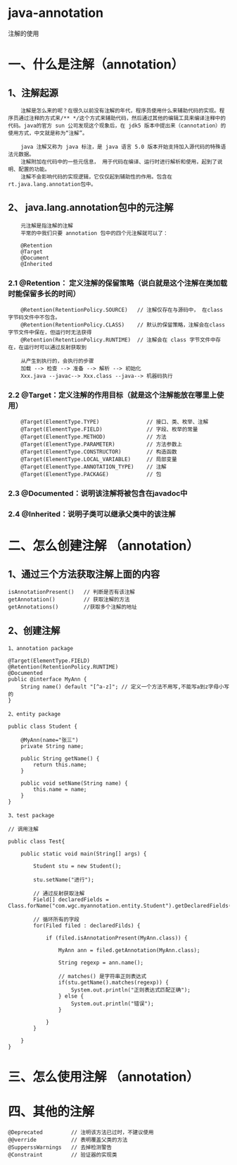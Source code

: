 # java-annotation   
注解的使用
      
# 一、什么是注解（annotation）

## 1、注解起源

		注解是怎么来的呢？在很久以前没有注解的年代，程序员使用什么来辅助代码的实现。程序员通过注释的方式来/** */这个方式来辅助代码，然后通过其他的编辑工具来编译注释中的代码。java的官方 sun 公司发现这个现象后，在 jdk5 版本中提出来（cannotation）的使用方式，中文就是称为“注解”。

		java 注解又称为 java 标注，是 java 语言 5.0 版本开始支持加入源代码的特殊语法元数据。
		注解附加在代码中的一些元信息， 用于代码在编译、运行时进行解析和使用，起到了说明、配置的功能。
		注解不会影响代码的实现逻辑，它仅仅起到辅助性的作用。包含在 rt.java.lang.annotation包中。

## 2、 java.lang.annotation包中的元注解

		元注解是指注解的注解
		平常的中我们只要 annotation 包中的四个元注解就可以了：
		
		@Retention
		@Target
		@Document
		@Inherited 

###  2.1 @Retention： 定义注解的保留策略（说白就是这个注解在类加载时能保留多长的时间）
		
		@Retention(RetentionPolicy.SOURCE)	 // 注解仅存在与源码中， 在class 字节码文件中不包含。
		@Retention(RetentionPolicy.CLASS)    // 默认的保留策略，注解会在class 字节文件中保在，但运行时无法获得
		@Retention(RetentionPolicy.RUNTIME)  // 注解会在 class 字节文件中存在，在运行时可以通过反射获取到

		从产生到执行的，会执行的步骤
		加载 --> 检查 --> 准备 --> 解析 --> 初始化
		Xxx.java --javac--> Xxx.class --java--> 机器码执行
### 2.2 @Target：定义注解的作用目标（就是这个注解能放在哪里上使用）

		@Target(ElementType.TYPE)				// 接口、类、枚举、注解
		@Target(ElementType.FIELD)				// 字段、枚举的常量
		@Target(ElementType.METHOD)				// 方法
		@Target(ElementType.PARAMETER)			// 方法参数上
		@Target(ElementType.CONSTRUCTOR)		// 构造函数
		@Target(ElementType.LOCAL_VARIABLE)		// 局部变量
		@Target(ElementType.ANNOTATION_TYPE)	// 注解
		@Target(ElementType.PACKAGE)			// 包

### 2.3 @Documented：说明该注解将被包含在javadoc中

### 2.4 @Inherited：说明子类可以继承父类中的该注解

		
# 二、怎么创建注解 （annotation）

## 1、通过三个方法获取注解上面的内容

	isAnnotationPresent()	// 判断是否有该注解
	getAnnotation()			// 获取注解的方法
	getAnnotations()		//获取多个注解的地址

## 2、创建注解

	1、annotation package

	@Target(ElementType.FIELD)
	@Retention(RetentionPolicy.RUNTIME)
	@Documented
	public @interface MyAnn {
	 	String name() default "[^a-z]";	// 定义一个方法不用写,不能写a到z字母小写的
	}
	
	2、entity package

	public class Student {

		@MyAnn(name="张三")
		private String name;

		public String getName() {
			return this.name;
		}

		public void setName(String name) {
			this.name = name;
		}
	}
	
	3、test package
	
	// 调用注解

	public class Test{
		
		public static void main(String[] args) {
			
			Student stu = new Student();

			stu.setName("进行");

			// 通过反射获取注解
			Field[] declaredFields = Class.forName("com.wgc.myannotation.entity.Student").getDeclaredFields();

			// 循环所有的字段
			for(Filed filed : declaredFilds) {
				
				if (filed.isAnnotationPresent(MyAnn.class)) {
					
					MyAnn ann =	filed.getAnnotation(MyAnn.class);
					
					String regexp = ann.name();

					// matches() 是字符串正则表达式
					if(stu.getName().matches(regexp)) {
						System.out.println("正则表达式匹配正确");
					} else {
						System.out.println("错误");
					}

				}
			}
			
		}
	}

# 三、怎么使用注解 （annotation）

# 四、其他的注解
	
	@Deprecated			// 注明该方法已过时，不建议使用
	@@verride			// 表明覆盖父类的方法
	@SupperssWarnings	// 去掉检测警告
	@Constraint			// 验证器的实现类		
